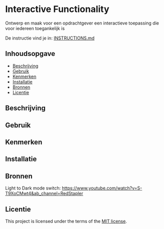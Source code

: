 # Interactive Functionality

Ontwerp en maak voor een opdrachtgever een interactieve toepassing die voor iedereen toegankelijk is

De instructie vind je in: [INSTRUCTIONS.md](https://github.com/fdnd-task/the-web-is-for-everyone-interactive-functionality/blob/main/docs/INSTRUCTIONS.md)


## Inhoudsopgave

  * [Beschrijving](#beschrijving)
  * [Gebruik](#gebruik)
  * [Kenmerken](#kenmerken)
  * [Installatie](#installatie)
  * [Bronnen](#bronnen)
  * [Licentie](#licentie)

## Beschrijving
<!-- Bij Beschrijving staat kort beschreven wat voor project het is en wat je hebt gemaakt -->
<!-- Voeg een mooie poster visual of video toe 📸 -->
<!-- Voeg een link toe naar GitHub Pages 🌐-->

## Gebruik
<!-- Bij Gebruik staat de user story, hoe het werkt en wat je er mee kan. -->

## Kenmerken
<!-- Bij Kenmerken staat welke technieken zijn gebruikt en hoe. Wat is de HTML structuur? Wat zijn de belangrijkste dingen in CSS? Wat is er met JS gedaan en hoe? Misschien heb je iets met NodeJS gedaan, of heb je een framework of library gebruikt? -->

## Installatie
<!-- Bij Installatie staat hoe een andere developer aan jouw repo kan werken -->


## Bronnen

Light to Dark mode switch:
https://www.youtube.com/watch?v=S-T9XoCMwt4&ab_channel=RedStapler

## Licentie

This project is licensed under the terms of the [MIT license](./LICENSE).
